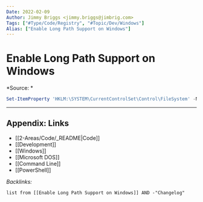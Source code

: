 ```yaml
---
Date: 2022-02-09
Author: Jimmy Briggs <jimmy.briggs@jimbrig.com>
Tags: ["#Type/Code/Registry", "#Topic/Dev/Windows"]
Alias: ["Enable Long Path Support on Windows"]
---
```


# Enable Long Path Support on Windows

*Source: *

```powershell
Set-ItemProperty 'HKLM:\SYSTEM\CurrentControlSet\Control\FileSystem' -Name 'LongPathsEnabled' -Value 1
```

***

## Appendix: Links

- [[2-Areas/Code/_README|Code]]
- [[Development]]
- [[Windows]]
- [[Microsoft DOS]]
- [[Command Line]]
- [[PowerShell]]

*Backlinks:*

```dataview
list from [[Enable Long Path Support on Windows]] AND -"Changelog"
```